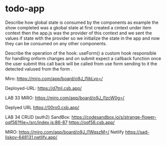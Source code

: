 # todo-app
Describe how global state is consumed by the components
as example the show completed was a gkobal state at first created a cintext under item context then the app.js was the provider of this context and we sent the values if state with the provider so we initialize the state in the app and now they can be consumed on any other components.

Describe the operation of the hook: useForm()
a custom hook responsible for handling onform changes and on submit  expect a callback function once the user submit this call back will be called from use form sending to it the detected valused from the form .


Miro:
https://miro.com/app/board/o9J_l1ibLvo=/

Deployed-URL:
https://d7tnl.csb.app/


LAB 33
MIRO:
https://miro.com/app/board/o9J_l1zcW0g=/

Deplyed URL
https://00ro0.csb.app/

LAB 34 CRUD (auth2)
SandBox:
https://codesandbox.io/s/strange-flower-oqf56?file=/src/index.js:86-87
https://oqf56.csb.app/

MIRO:
https://miro.com/app/board/o9J_l1WqszM=/
Netlify
https://sad-liskov-648131.netlify.app/
